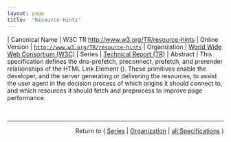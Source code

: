 ```yaml
---
layout: page
title:  "Resource Hints"
---
```


| Canonical Name | W3C TR http://www.w3.org/TR/resource-hints
| Online Version | [`http://www.w3.org/TR/resource-hints`](http://www.w3.org/TR/resource-hints)
| Organization | [World Wide Web Consortium (W3C)](..)
| Series | [Technical Report (TR)](.)
| Abstract | This specification defines the dns-prefetch, preconnect, prefetch, and prerender relationships of the HTML Link Element (<link>). These primitives enable the developer, and the server generating or delivering the resources, to assist the user agent in the decision process of which origins it should connect to, and which resources it should fetch and preprocess to improve page performance.

<br/>
<hr/>

<p style="text-align: right">Return to ( <a href="./">Series</a> | <a href="../">Organization</a> | <a href="../../">all Specifications</a> )</p>